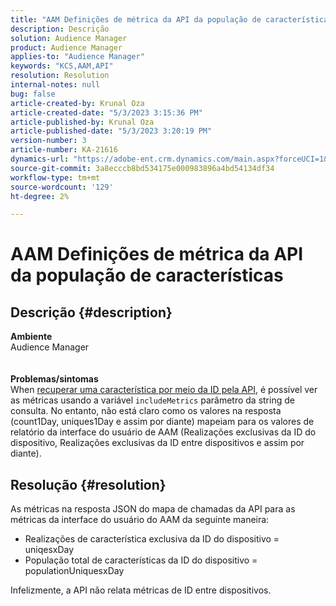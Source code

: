 ```yaml
---
title: "AAM Definições de métrica da API da população de características"
description: Descrição
solution: Audience Manager
product: Audience Manager
applies-to: "Audience Manager"
keywords: "KCS,AAM,API"
resolution: Resolution
internal-notes: null
bug: false
article-created-by: Krunal Oza
article-created-date: "5/3/2023 3:15:36 PM"
article-published-by: Krunal Oza
article-published-date: "5/3/2023 3:20:19 PM"
version-number: 3
article-number: KA-21616
dynamics-url: "https://adobe-ent.crm.dynamics.com/main.aspx?forceUCI=1&pagetype=entityrecord&etn=knowledgearticle&id=08ba1058-c5e9-ed11-a7c6-6045bd006b4b"
source-git-commit: 3a8ecccb8bd534175e000983896a4bd54134df34
workflow-type: tm+mt
source-wordcount: '129'
ht-degree: 2%

---
```


# AAM Definições de métrica da API da população de características

## Descrição {#description}

<b>Ambiente</b><br>Audience Manager<br> <br> <br><b>Problemas/sintomas</b><br>When [recuperar uma característica por meio da ID pela API](https://bank.demdex.com/portal/swagger/index.html#/Traits%20API/get_traits__sid_), é possível ver as métricas usando a variável `includeMetrics` parâmetro da string de consulta. No entanto, não está claro como os valores na resposta (count1Day, uniques1Day e assim por diante) mapeiam para os valores de relatório da interface do usuário de AAM (Realizações exclusivas da ID do dispositivo, Realizações exclusivas da ID entre dispositivos e assim por diante). 

## Resolução {#resolution}


As métricas na resposta JSON do mapa de chamadas da API para as métricas da interface do usuário do AAM da seguinte maneira:

- Realizações de característica exclusiva da ID do dispositivo = uniqesxDay
- População total de características da ID do dispositivo = populationUniquesxDay


Infelizmente, a API não relata métricas de ID entre dispositivos.
